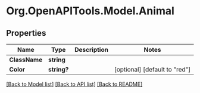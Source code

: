 # Org.OpenAPITools.Model.Animal

## Properties

Name | Type | Description | Notes
------------ | ------------- | ------------- | -------------
**ClassName** | **string** |  | 
**Color** | **string?** |  | [optional] [default to "red"]

[[Back to Model list]](../README.md#documentation-for-models) [[Back to API list]](../README.md#documentation-for-api-endpoints) [[Back to README]](../README.md)


